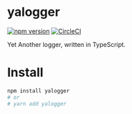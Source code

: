 # yalogger

[![npm version](https://badge.fury.io/js/yalogger.svg)](https://badge.fury.io/js/yalogger) [![CircleCI](https://circleci.com/gh/kenju/yalogger.svg?style=svg)](https://circleci.com/gh/kenju/yalogger)

Yet Another logger, written in TypeScript.

# Install

```bash
npm install yalogger
# or
# yarn add yalogger
```
